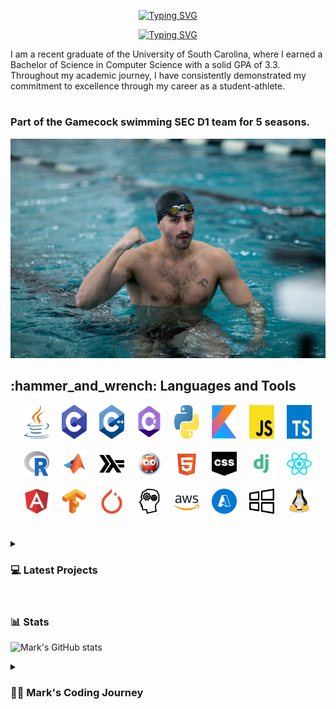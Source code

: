 <div align="center">
  <p>
    <a href="https://git.io/typing-svg"><img src="https://readme-typing-svg.demolab.com?font=Fira+Code&size=30&pause=1000&color=F70C0E&center=true&repeat=false&random=false&width=435&lines=Mark+Shperkin" alt="Typing SVG" /></a>
  </p>
  
  <p>
    <a href="https://git.io/typing-svg"><img src="https://readme-typing-svg.demolab.com?font=Fira+Code&pause=1000&color=F70000&center=true&random=false&width=435&lines=Student-Athlete;Computer+Science;Passionate+developer+from+Israel" alt="Typing SVG" /></a>
  </p>
</div>

<p>I am a recent graduate of the University of South Carolina, where I earned a Bachelor of Science in Computer Science with a solid GPA of 3.3. Throughout my academic journey, I have consistently demonstrated my commitment to excellence through my career as a student-athlete.</p>

#

<h3>Part of the Gamecock swimming SEC D1 team for 5 seasons.</h3>

<div id="header" align="center">
  <img src="swimming.jpg" width="900"/>
</div>


<h2>:hammer_and_wrench: Languages and Tools</h2>

<div style="display: flex; flex-wrap: wrap; justify-content: center; gap: 20px;">
  <img alt="Java" width="40px" src="/icons/java-programming-language-icon.svg"/>
  <img alt="C" width="40px" src="/icons/c-program-icon.svg" />
  <img alt="C++" width="40px" src="/icons/c-plus-plus-programming-language-icon.svg" />
  <img alt="C#" width="40px" src="/icons/c-sharp-programming-language-icon.svg" />
  <img alt="Python" width="40px" src="/icons/python-programming-language-icon.svg" />
  <img alt="Kotlin" width="40px" src="/icons/kotlin-programming-language-icon.svg" />
  <img alt="JavaScript" width="40px" src="/icons/javascript-programming-language-icon.svg" />
  <img alt="TypeScript" width="40px" src="/icons/typescript-programming-language-icon.svg" />
  <img alt="R" width="40px" src="/icons/r-programming-language-icon.svg" />
  <img alt="MATLAB" width="40px" src="/icons/matlab-svgrepo-com.svg" />
  <img alt="Haskell" width="40px" src="/icons/haskell-svgrepo-com.svg" />
  <img alt="Prolog" width="40px" src="/icons/prolog-svgrepo-com (1).svg" />
  <img alt="HTML" width="40px" src="/icons/html-5-svgrepo-com.svg" />
  <img alt="CSS" width="40px" src="/icons/css-svgrepo-com.svg" />
  <img alt="Django" width="40px" src="/icons/django-svgrepo-com.svg" />
  <img alt="React" width="40px" src="/icons/react-svgrepo-com.svg" />
  <img alt="Angular" width="40px" src="/icons/angular-icon-svgrepo-com.svg" />
  <img alt="TensorFlow" width="40px" src="/icons/tensorflow-svgrepo-com.svg" />
  <img alt="PyTorch" width="40px" src="/icons/pytorch-svgrepo-com.svg" />
  <img alt="NLP" width="40px" src="/icons/nlp-neurolinguistic-programation-svgrepo-com.svg" />
  <img alt="AWS" width="40px" src="/icons/aws-svgrepo-com.svg" />
  <img alt="Azure" width="40px" src="/icons/azure-v2-svgrepo-com.svg" />
  <img alt="Windows" width="40px" src="/icons/windows-svgrepo-com.svg" />
  <img alt="Linux" width="40px" src="/icons/linux-tux-svgrepo-com.svg" />
</div>

#

<!-- BEGIN PROJECTS-CARDS -->

<details> 
  <summary><h3>💻 Latest Projects</h3></summary>

  <h3>Connect Four AI Agent</h3>
  <p align="left">
    AI agent that plays the Connect Four game using a minimax algorithm with alpha-beta pruning.
  </p>
  <p align="left">
    <a href="https://github.com/markshperkin/Game-AI">View Project</a>
  </p>
  
  <h3>Backgammon AI Agent</h3>
  <p align="left">
    Rule-based chatbot integrated with an AI agent that plays backgammon using the MinMax search method.
  </p>
  <p align="left">
    <em>This project is still in progress.</em>
  </p>
  <p align="left">
    <a href="https://github.com/markshperkin/CSCE580-MarkShperkin-repo">View Project</a>
  </p>

  <h3>Android Applications</h3>
  <ul>
    <li>
      <strong><a href="https://github.com/markshperkin/location">Location:</a></strong> Mobile application designed to retrieve user location and display it on a Google Map interface using Google Maps API key.
    </li>
    <li>
      <strong><a href="https://github.com/markshperkin/CameraXApp">CameraXApp:</a></strong> Mobile application enabling users to capture photos and videos, with additional photo editing capabilities.
    </li>
    <li>
      <strong><a href="https://github.com/markshperkin/MiniPaint">MiniPaint:</a></strong> Mobile application allowing users to express creativity through drawing, equipped with diverse drawing tools.
    </li>
    <li>
      <strong><a href="https://github.com/markshperkin/Sensor-Game-Application">Sensor-Game-Application:</a></strong> Mobile application offering users an engaging gaming experience utilizing the device's built-in sensors.
    </li>
  </ul>

  <a href="https://github.com/markshperkin?tab=repositories"><img alt="All Repositories" title="All Repositories" src="https://custom-icon-badges.demolab.com/badge/-Click%20Here%20For%20All%20My%20Repos-1F222E?style=for-the-badge&logoColor=white&logo=repo"/></a>
</details>

<!-- END PROJECTS-CARDS -->

#

### 📊 Stats

![Mark's GitHub stats](https://github-readme-stats.vercel.app/api?username=markshperkin&show_icons=true&theme=gruvbox)

<details>
 <summary><h3>👨‍💻 Mark's Coding Journey</h3></summary>
<h2>Blossoming Passion and the Thrill of the Challenge:</h2>

<p>My passion for coding blossomed at the University of South Carolina, where I was constantly challenged and inspired by a supportive community. One of the most rewarding aspects of my coding journey has been the immense satisfaction that comes from solving coding problems. It is about cracking a complex puzzle or finally reaching the summit after a challenging climb. The initial frustration of grappling with a problem, followed by the "aha!" moment when the solution clicks into place, is a uniquely exhilarating experience.</p>

<h2>Fueled by Accomplishment:</h2>

<p>This sense of accomplishment fuels my motivation to tackle even more intricate challenges. It's a continuous learning process, where every solved problem opens the door to new possibilities and ignites a desire to explore further. The joy of problem-solving is what truly fuels my passion for coding and propels me forward on this exciting journey.</p>

<h2>Embracing the Real World:</h2>

<p>Graduation marks a transition from the structured learning environment to the dynamic world of professional development. While the curriculum and specific problem sets may change, the thrill of problem-solving and the satisfaction it brings remain constant. I'm eager to test my skills in real-world scenarios, tackling complex problems that impact businesses and communities. The prospect of collaborating with experienced developers and contributing solutions that address tangible challenges is incredibly exciting. I'm confident that the foundation I built at USC, coupled with the continuous learning spirit fostered by the coding community, will equip me to navigate these new challenges and experience the profound satisfaction that comes with making a real-world impact through code.</p>
</details>

